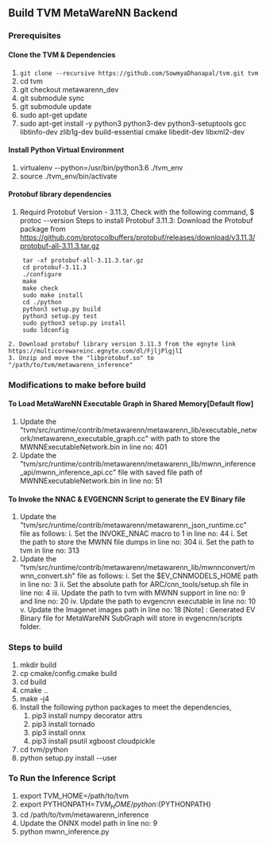 ## Build TVM MetaWareNN Backend

### Prerequisites
#### Clone the TVM & Dependencies
   1. `git clone --recursive https://github.com/SowmyaDhanapal/tvm.git tvm`
   2. cd tvm
   3. git checkout metawarenn_dev
   4. git submodule sync
   5. git submodule update
   6. sudo apt-get update
   7. sudo apt-get install -y python3 python3-dev python3-setuptools gcc libtinfo-dev zlib1g-dev build-essential cmake libedit-dev libxml2-dev
#### Install Python Virtual Environment
   1. virtualenv --python=/usr/bin/python3.6 ./tvm_env
   2. source ./tvm_env/bin/activate
#### Protobuf library dependencies
   1. Requird Protobuf Version - 3.11.3, Check with the following command,
      $ protoc --version
      Steps to install Protobuf 3.11.3:
        Download the Protobuf package from  https://github.com/protocolbuffers/protobuf/releases/download/v3.11.3/protobuf-all-3.11.3.tar.gz
```
    tar -xf protobuf-all-3.11.3.tar.gz
    cd protobuf-3.11.3
    ./configure
    make
    make check
    sudo make install
    cd ./python
    python3 setup.py build
    python3 setup.py test
    sudo python3 setup.py install
    sudo ldconfig
```
    2. Download protobuf library version 3.11.3 from the egnyte link https://multicorewareinc.egnyte.com/dl/FjljPlgjlI
    3. Unzip and move the "libprotobuf.so" to "/path/to/tvm/metawarenn_inference"

### Modifications to make before build
#### To Load MetaWareNN Executable Graph in Shared Memory[Default flow]
   1. Update the "tvm/src/runtime/contrib/metawarenn/metawarenn_lib/executable_network/metawarenn_executable_graph.cc" with path to store the MWNNExecutableNetwork.bin in line no: 401
   2. Update the "tvm/src/runtime/contrib/metawarenn/metawarenn_lib/mwnn_inference_api/mwnn_inference_api.cc" file with saved file path of MWNNExecutableNetwork.bin in line no: 51
#### To Invoke the NNAC & EVGENCNN Script to generate the EV Binary file
   1. Update the "tvm/src/runtime/contrib/metawarenn/metawarenn_json_runtime.cc" file as follows:
      i. Set the INVOKE_NNAC macro to 1 in line no: 44
      i. Set the path to store the MWNN file dumps in line no: 304
      ii. Set the path to tvm in line no: 313
   2. Update the "tvm/src/runtime/contrib/metawarenn/metawarenn_lib/mwnnconvert/mwnn_convert.sh" file as follows:
      i. Set the $EV_CNNMODELS_HOME path in line no: 3
      ii. Set the absolute path for ARC/cnn_tools/setup.sh file in line no: 4
      iii. Update the path to tvm with MWNN support in line no: 9 and line no: 20
      iv. Update the path to evgencnn executable in line no: 10
      v. Update the Imagenet images path in line no: 18
   [Note] : Generated EV Binary file for MetaWareNN SubGraph will store in evgencnn/scripts folder.

### Steps to build
   1. mkdir build
   2. cp cmake/config.cmake build
   3. cd build
   4. cmake ..
   5. make -j4
   6. Install the following python packages to meet the dependencies,
       1. pip3 install numpy decorator attrs
       2. pip3 install tornado
       3. pip3 install onnx
       4. pip3 install psutil xgboost cloudpickle
   7. cd tvm/python
   8. python setup.py install --user

### To Run the Inference Script 
   1. export TVM_HOME=/path/to/tvm
   2. export PYTHONPATH=$TVM_HOME/python:${PYTHONPATH}
   3. cd /path/to/tvm/metawarenn_inference
   4. Update the ONNX model path in line no: 9
   5. python mwnn_inference.py
